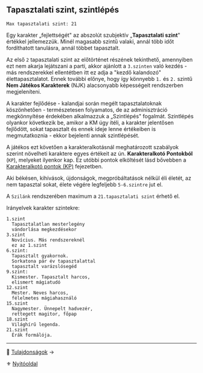 ## Tapasztalati szint, szintlépés

```
Max tapasztalati szint: 21
```

Egy karakter „fejlettségét" az abszolút szubjektív „**Tapasztalati szint**" értékkel jellemezzük. Minél magasabb szintű valaki, annál több időt fordíthatott tanulásra, annál többet tapasztalt.

Az első `2` tapasztalati szint az előtörténet részének tekinthető, amennyiben ezt nem akarja lejátszani a parti, akkor ajánlott a `3.szinten` való kezdés - más rendszerekkel ellentétben itt ez adja a "kezdő kalandozó" élettapasztalatot. Ennek további előnye, hogy így könnyebb `1.` és `2.` szintű **Nem Játékos Karakterek** (NJK) alacsonyabb képességeit rendszerben megjeleníteni.

A karakter fejlődése - kalandjai során megélt tapasztalatoknak köszönhetően - természetesen folyamatos, de az adminisztráció megkönnyítése érdekében alkalmazzuk a „Szintlépés" fogalmát. Szintlépés olyankor következik be, amikor a KM úgy ítéli, a karakter jelentősen fejlődött, sokat tapasztalt és ennek ideje lenne értékeiben is megmutatkoznia - ekkor bejelenti annak szintlépését.

A játékos ezt követően a karakteralkotásnál meghatározott szabályok szerint növelheti karaktere egyes értékeit az ún. **Karakteralkotó Pontokból** (`KP`), melyeket ilyenkor kap. Ez utóbbi pontok elköltését lásd bővebben a [Karakteralkotó pontok (KP)](015_kp.md) fejezetben.

Aki békésen, kihívások, újdonságok, megpróbáltatások nélkül éli életét, az nem tapasztal sokat, élete végére legfeljebb `5-6.szintre` jut el.

A `Szilánk` rendszerében maximum a `21.tapasztalati szint` érhető el.

Irányelvek karakter szintekre:

```
1.szint
  Tapasztalatlan mesterlegény
  vándorlása megkezdésekor
3.szint
  Novícius. Más rendszereknél
  ez az 1.szint
6.szint:
  Tapasztalt gyakornok.
  Sorkatona pár év tapasztalattal
  tapasztalt varázslósegéd
9.szint:
  Kismester. Tapasztalt harcos,
  elismert mágiatudó
12.szint
  Mester. Neves harcos,
  félelmetes mágiahasználó
15.szint
  Nagymester. Ünnepelt hadvezér,
  rettegett magitor, főpap
18.szint
  Világhírű legenda.
21.szint
  Érák formálója.
```


---

🔗 [Tulajdonságok](014_01_tulajdonsagok.md) →

⚜️ [Nyitóoldal](start.md#1-karakteralkot%C3%A1s)
